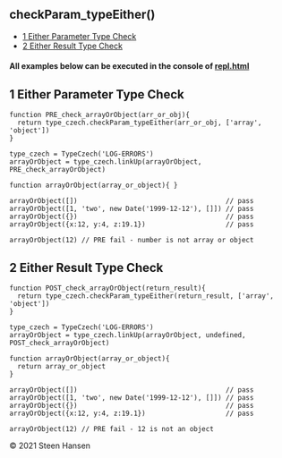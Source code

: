
## checkParam_typeEither()
  -  [1 Either Parameter Type Check](#either-parameter-type-check)
  -  [2 Either Result Type Check](#either-result-type-check)

#### All examples below can be executed in the console of [repl.html](../../test-collection/repl.html)

## 1 Either Parameter Type Check<a name="either-parameter-type-check"></a>
  
```
function PRE_check_arrayOrObject(arr_or_obj){
  return type_czech.checkParam_typeEither(arr_or_obj, ['array', 'object'])
}

type_czech = TypeCzech('LOG-ERRORS')
arrayOrObject = type_czech.linkUp(arrayOrObject, PRE_check_arrayOrObject) 

function arrayOrObject(array_or_object){ }

arrayOrObject([])                                     // pass
arrayOrObject([1, 'two', new Date('1999-12-12'), []]) // pass
arrayOrObject({})                                     // pass
arrayOrObject({x:12, y:4, z:19.1})                    // pass 

arrayOrObject(12) // PRE fail - number is not array or object
```

## 2 Either Result Type Check<a name="either-result-type-check"></a>
  
```
function POST_check_arrayOrObject(return_result){
  return type_czech.checkParam_typeEither(return_result, ['array', 'object'])
}

type_czech = TypeCzech('LOG-ERRORS')
arrayOrObject = type_czech.linkUp(arrayOrObject, undefined, POST_check_arrayOrObject) 

function arrayOrObject(array_or_object){
  return array_or_object
}

arrayOrObject([])                                     // pass
arrayOrObject([1, 'two', new Date('1999-12-12'), []]) // pass
arrayOrObject({})                                     // pass
arrayOrObject({x:12, y:4, z:19.1})                    // pass

arrayOrObject(12) // PRE fail - 12 is not an object
```



&copy; 2021 Steen Hansen